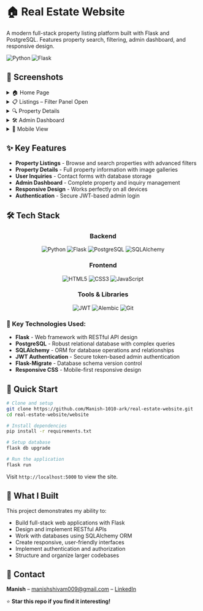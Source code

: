 # 🏠 Real Estate Website

A modern full-stack property listing platform built with Flask and PostgreSQL. Features property search, filtering, admin dashboard, and responsive design.

![Python](https://img.shields.io/badge/python-3.10+-blue.svg)
![Flask](https://img.shields.io/badge/flask-3.1.1-green.svg)

## 📸 Screenshots

<details>
  <summary>🏠 Home Page</summary>

  ![Home Page](screenshots/home.png)  
  *Property listings with search and filter functionality*
</details>

<details>
  <summary>📋 Listings – Filter Panel Open</summary>

  ![Listings – filter panel open](screenshots/properties.png)  
  *Property listings with active filters*
</details>

<details>
  <summary>🔍 Property Details</summary>

  ![Property Details](screenshots/properties_details.png)  
  *Detailed property view with image gallery and inquiry form*
</details>

<details>
  <summary>🛠️ Admin Dashboard</summary>

  ![Admin Dashboard](screenshots/admin_dashboard.png)  
  *Admin panel for managing properties and inquiries*
</details>

<details>
  <summary>📱 Mobile View</summary>

  <img src="screenshots/mobile_view.png" alt="Mobile View" width="300"/>  
  *Responsive mobile layout*
</details>

## ✨ Key Features

- **Property Listings** - Browse and search properties with advanced filters
- **Property Details** - Full property information with image galleries
- **User Inquiries** - Contact forms with database storage
- **Admin Dashboard** - Complete property and inquiry management
- **Responsive Design** - Works perfectly on all devices
- **Authentication** - Secure JWT-based admin login

## 🛠️ Tech Stack

<div align="center">

### Backend
![Python](https://img.shields.io/badge/Python-3776AB?style=for-the-badge&logo=python&logoColor=white)
![Flask](https://img.shields.io/badge/Flask-000000?style=for-the-badge&logo=flask&logoColor=white)
![PostgreSQL](https://img.shields.io/badge/PostgreSQL-316192?style=for-the-badge&logo=postgresql&logoColor=white)
![SQLAlchemy](https://img.shields.io/badge/SQLAlchemy-D71F00?style=for-the-badge&logo=sqlalchemy&logoColor=white)

### Frontend
![HTML5](https://img.shields.io/badge/HTML5-E34F26?style=for-the-badge&logo=html5&logoColor=white)
![CSS3](https://img.shields.io/badge/CSS3-1572B6?style=for-the-badge&logo=css3&logoColor=white)
![JavaScript](https://img.shields.io/badge/JavaScript-F7DF1E?style=for-the-badge&logo=javascript&logoColor=black)

### Tools & Libraries
![JWT](https://img.shields.io/badge/JWT-000000?style=for-the-badge&logo=jsonwebtokens&logoColor=white)
![Alembic](https://img.shields.io/badge/Alembic-6BA81E?style=for-the-badge&logo=alembic&logoColor=white)
![Git](https://img.shields.io/badge/Git-F05032?style=for-the-badge&logo=git&logoColor=white)

</div>

### 🔧 Key Technologies Used:
- **Flask** - Web framework with RESTful API design
- **PostgreSQL** - Robust relational database with complex queries
- **SQLAlchemy** - ORM for database operations and relationships
- **JWT Authentication** - Secure token-based admin authentication
- **Flask-Migrate** - Database schema version control
- **Responsive CSS** - Mobile-first responsive design

## 🚀 Quick Start

```bash
# Clone and setup
git clone https://github.com/Manish-1010-ark/real-estate-website.git
cd real-estate-website/website

# Install dependencies
pip install -r requirements.txt

# Setup database
flask db upgrade

# Run the application
flask run
```

Visit `http://localhost:5000` to view the site.

## 🌟 What I Built

This project demonstrates my ability to:
- Build full-stack web applications with Flask
- Design and implement RESTful APIs
- Work with databases using SQLAlchemy ORM
- Create responsive, user-friendly interfaces
- Implement authentication and authorization
- Structure and organize larger codebases

## 📧 Contact

**Manish** – [manishshivam009@gmail.com](mailto:manishshivam009@gmail.com) – [LinkedIn](https://www.linkedin.com/in/manish-shivam-a4b600208)

⭐ **Star this repo if you find it interesting!**
